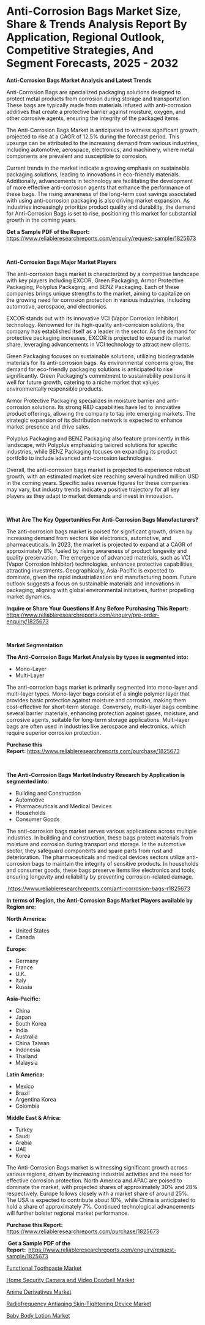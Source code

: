 <p><h1>Anti-Corrosion Bags Market Size, Share & Trends Analysis Report By Application, Regional Outlook, Competitive Strategies, And Segment Forecasts, 2025 - 2032</h1></p><p><strong>Anti-Corrosion Bags Market Analysis and Latest Trends</strong></p>
<p><p>Anti-Corrosion Bags are specialized packaging solutions designed to protect metal products from corrosion during storage and transportation. These bags are typically made from materials infused with anti-corrosion additives that create a protective barrier against moisture, oxygen, and other corrosive agents, ensuring the integrity of the packaged items.</p><p>The Anti-Corrosion Bags Market is anticipated to witness significant growth, projected to rise at a CAGR of 12.5% during the forecast period. This upsurge can be attributed to the increasing demand from various industries, including automotive, aerospace, electronics, and machinery, where metal components are prevalent and susceptible to corrosion.</p><p>Current trends in the market indicate a growing emphasis on sustainable packaging solutions, leading to innovations in eco-friendly materials. Additionally, advancements in technology are facilitating the development of more effective anti-corrosion agents that enhance the performance of these bags. The rising awareness of the long-term cost savings associated with using anti-corrosion packaging is also driving market expansion. As industries increasingly prioritize product quality and durability, the demand for Anti-Corrosion Bags is set to rise, positioning this market for substantial growth in the coming years.</p></p>
<p><strong>Get a Sample PDF of the Report:&nbsp;</strong> <a href="https://www.reliableresearchreports.com/enquiry/request-sample/1825673?utm_campaign=83&utm_medium=2&utm_source=Github&utm_content=ia&utm_term=09022025&utm_id=anti-corrosion-bags">https://www.reliableresearchreports.com/enquiry/request-sample/1825673</a></p>
<p>&nbsp;</p>
<p><strong>Anti-Corrosion Bags Major Market Players</strong></p>
<p><p>The anti-corrosion bags market is characterized by a competitive landscape with key players including EXCOR, Green Packaging, Armor Protective Packaging, Polyplus Packaging, and BENZ Packaging. Each of these companies brings unique strengths to the market, aiming to capitalize on the growing need for corrosion protection in various industries, including automotive, aerospace, and electronics.</p><p>EXCOR stands out with its innovative VCI (Vapor Corrosion Inhibitor) technology. Renowned for its high-quality anti-corrosion solutions, the company has established itself as a leader in the sector. As the demand for protective packaging increases, EXCOR is projected to expand its market share, leveraging advancements in VCI technology to attract new clients.</p><p>Green Packaging focuses on sustainable solutions, utilizing biodegradable materials for its anti-corrosion bags. As environmental concerns grow, the demand for eco-friendly packaging solutions is anticipated to rise significantly. Green Packaging's commitment to sustainability positions it well for future growth, catering to a niche market that values environmentally responsible products.</p><p>Armor Protective Packaging specializes in moisture barrier and anti-corrosion solutions. Its strong R&D capabilities have led to innovative product offerings, allowing the company to tap into emerging markets. The strategic expansion of its distribution network is expected to enhance market presence and drive sales.</p><p>Polyplus Packaging and BENZ Packaging also feature prominently in this landscape, with Polyplus emphasizing tailored solutions for specific industries, while BENZ Packaging focuses on expanding its product portfolio to include advanced anti-corrosion technologies.</p><p>Overall, the anti-corrosion bags market is projected to experience robust growth, with an estimated market size reaching several hundred million USD in the coming years. Specific sales revenue figures for these companies may vary, but industry trends indicate a positive trajectory for all key players as they adapt to market demands and invest in innovation.</p></p>
<p>&nbsp;</p>
<p><strong>What Are The Key Opportunities For Anti-Corrosion Bags Manufacturers?</strong></p>
<p><p>The anti-corrosion bags market is poised for significant growth, driven by increasing demand from sectors like electronics, automotive, and pharmaceuticals. In 2023, the market is projected to expand at a CAGR of approximately 8%, fueled by rising awareness of product longevity and quality preservation. The emergence of advanced materials, such as VCI (Vapor Corrosion Inhibitor) technologies, enhances protective capabilities, attracting investments. Geographically, Asia-Pacific is expected to dominate, given the rapid industrialization and manufacturing boom. Future outlook suggests a focus on sustainable materials and innovations in packaging, aligning with global environmental initiatives, further propelling market dynamics.</p></p>
<p><strong>Inquire or Share Your Questions If Any Before Purchasing This Report:</strong> <a href="https://www.reliableresearchreports.com/enquiry/pre-order-enquiry/1825673?utm_campaign=83&utm_medium=2&utm_source=Github&utm_content=ia&utm_term=09022025&utm_id=anti-corrosion-bags">https://www.reliableresearchreports.com/enquiry/pre-order-enquiry/1825673</a></p>
<p>&nbsp;</p>
<p><strong>Market Segmentation</strong></p>
<p><strong>The Anti-Corrosion Bags Market Analysis by types is segmented into:</strong></p>
<p><ul><li>Mono-Layer</li><li>Multi-Layer</li></ul></p>
<p><p>The anti-corrosion bags market is primarily segmented into mono-layer and multi-layer types. Mono-layer bags consist of a single polymer layer that provides basic protection against moisture and corrosion, making them cost-effective for short-term storage. Conversely, multi-layer bags combine several barrier materials, enhancing protection against gases, moisture, and corrosive agents, suitable for long-term storage applications. Multi-layer bags are often used in industries like aerospace and electronics, which require superior corrosion protection.</p></p>
<p><strong>Purchase this Report:&nbsp;</strong><a href="https://www.reliableresearchreports.com/purchase/1825673?utm_campaign=83&utm_medium=2&utm_source=Github&utm_content=ia&utm_term=09022025&utm_id=anti-corrosion-bags">https://www.reliableresearchreports.com/purchase/1825673</a></p>
<p>&nbsp;</p>
<p><strong>The Anti-Corrosion Bags Market Industry Research by Application is segmented into:</strong></p>
<p><ul><li>Building and Construction</li><li>Automotive</li><li>Pharmaceuticals and Medical Devices</li><li>Households</li><li>Consumer Goods</li></ul></p>
<p><p>The anti-corrosion bags market serves various applications across multiple industries. In building and construction, these bags protect materials from moisture and corrosion during transport and storage. In the automotive sector, they safeguard components and spare parts from rust and deterioration. The pharmaceuticals and medical devices sectors utilize anti-corrosion bags to maintain the integrity of sensitive products. In households and consumer goods, these bags preserve items like electronics and tools, ensuring longevity and reliability by preventing corrosion-related damage.</p></p>
<p><a href="https://www.reliableresearchreports.com/anti-corrosion-bags-r1825673?utm_campaign=83&utm_medium=2&utm_source=Github&utm_content=ia&utm_term=09022025&utm_id=anti-corrosion-bags">&nbsp;https://www.reliableresearchreports.com/anti-corrosion-bags-r1825673</a></p>
<p><strong>In terms of Region, the Anti-Corrosion Bags Market Players available by Region are:</strong></p>
<p>
    <p> <strong> North America: </strong>
        <ul>
            <li>United States</li>
            <li>Canada</li>
        </ul>
        </p> 
    <p> <strong> Europe: </strong>
        <ul>
            <li>Germany</li>
            <li>France</li>
            <li>U.K.</li>
            <li>Italy</li>
            <li>Russia</li>
        </ul>
        </p> 
    <p> <strong> Asia-Pacific: </strong>
        <ul>
            <li>China</li>
            <li>Japan</li>
            <li>South Korea</li>
            <li>India</li>
            <li>Australia</li>
            <li>China Taiwan</li>
            <li>Indonesia</li>
            <li>Thailand</li>
            <li>Malaysia</li>
        </ul>
        </p> 
    <p> <strong> Latin America: </strong>
        <ul>
            <li>Mexico</li>
            <li>Brazil</li>
            <li>Argentina Korea</li>
            <li>Colombia</li>
        </ul>
        </p> 
    <p> <strong> Middle East & Africa: </strong>
        <ul>
            <li>Turkey</li>
            <li>Saudi</li>
            <li>Arabia</li>
            <li>UAE</li>
            <li>Korea</li>
        </ul>
    </p>
    </p>
<p><p>The Anti-Corrosion Bags market is witnessing significant growth across various regions, driven by increasing industrial activities and the need for effective corrosion protection. North America and APAC are poised to dominate the market, with projected shares of approximately 30% and 28% respectively. Europe follows closely with a market share of around 25%. The USA is expected to contribute about 10%, while China is anticipated to hold a share of approximately 7%. Continued technological advancements will further bolster regional market performance.</p></p>
<p><strong>Purchase this Report: </strong><a href="https://www.reliableresearchreports.com/purchase/1825673?utm_campaign=83&utm_medium=2&utm_source=Github&utm_content=ia&utm_term=09022025&utm_id=anti-corrosion-bags">https://www.reliableresearchreports.com/purchase/1825673</a></p>
<p>&nbsp;<strong>Get a Sample PDF of the Report:&nbsp;&nbsp;</strong><a href="https://www.reliableresearchreports.com/enquiry/request-sample/1825673?utm_campaign=83&utm_medium=2&utm_source=Github&utm_content=ia&utm_term=09022025&utm_id=anti-corrosion-bags">https://www.reliableresearchreports.com/enquiry/request-sample/1825673</a></p>
<p><strong></strong></p>
<p><p><a href="https://github.com/watzondechao/Market-Research-Report-List-1/blob/main/functional-toothpaste-market.md?utm_campaign=83&utm_medium=2&utm_source=Github&utm_content=ia&utm_term=09022025&utm_id=anti-corrosion-bags">Functional Toothpaste Market</a></p><p><a href="https://github.com/moazugavate/Market-Research-Report-List-1/blob/main/home-security-camera-and-video-doorbell-market.md?utm_campaign=83&utm_medium=2&utm_source=Github&utm_content=ia&utm_term=09022025&utm_id=anti-corrosion-bags">Home Security Camera and Video Doorbell Market</a></p><p><a href="https://github.com/phephezxnf/Market-Research-Report-List-1/blob/main/anime-derivatives-market.md?utm_campaign=83&utm_medium=2&utm_source=Github&utm_content=ia&utm_term=09022025&utm_id=anti-corrosion-bags">Anime Derivatives Market</a></p><p><a href="https://github.com/iroldilom/Market-Research-Report-List-1/blob/main/radiofrequency-antiaging-skin-tightening-device-market.md?utm_campaign=83&utm_medium=2&utm_source=Github&utm_content=ia&utm_term=09022025&utm_id=anti-corrosion-bags">Radiofrequency Antiaging Skin-Tightening Device Market</a></p><p><a href="https://github.com/slmagaddam/Market-Research-Report-List-1/blob/main/baby-body-lotion-market.md?utm_campaign=83&utm_medium=2&utm_source=Github&utm_content=ia&utm_term=09022025&utm_id=anti-corrosion-bags">Baby Body Lotion Market</a></p></p>